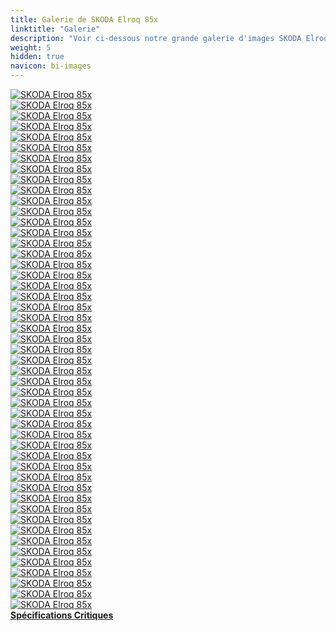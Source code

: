 ```yaml
---
title: Galerie de SKODA Elroq 85x
linktitle: "Galerie"
description: "Voir ci-dessous notre grande galerie d'images SKODA Elroq 85x. Cliquez sur les images pour des versions haute résolution."
weight: 5
hidden: true
navicon: bi-images
---
```

<!-- markdownlint-disable MD033 -->
<div class="row" id ="my-gallery">
	<div class="pswp-grid-item col-6 col-md-4">
		<a href="https://media.evkx.net/multimedia/models/skoda/elroq/elroq_85x/chargeport_1.jpg"
data-pswp-src="https://media.evkx.net/multimedia/models/skoda/elroq/elroq_85x/chargeport_1.jpg"
data-pswp-width="3000"
data-pswp-height="2001" 
target="_blank">
			<img src="https://media.evkx.net/multimedia/models/skoda/elroq/elroq_85x/chargeport_1_xst.jpg" alt="SKODA Elroq 85x" class="img-fluid " />
		</a>
	</div>
	<div class="pswp-grid-item col-6 col-md-4">
		<a href="https://media.evkx.net/multimedia/models/skoda/elroq/elroq_85x/charging_1.jpg"
data-pswp-src="https://media.evkx.net/multimedia/models/skoda/elroq/elroq_85x/charging_1.jpg"
data-pswp-width="3000"
data-pswp-height="2001" 
target="_blank">
			<img src="https://media.evkx.net/multimedia/models/skoda/elroq/elroq_85x/charging_1_xst.jpg" alt="SKODA Elroq 85x" class="img-fluid " />
		</a>
	</div>
	<div class="pswp-grid-item col-6 col-md-4">
		<a href="https://media.evkx.net/multimedia/models/skoda/elroq/elroq_85x/details_1.jpg"
data-pswp-src="https://media.evkx.net/multimedia/models/skoda/elroq/elroq_85x/details_1.jpg"
data-pswp-width="3000"
data-pswp-height="2001" 
target="_blank">
			<img src="https://media.evkx.net/multimedia/models/skoda/elroq/elroq_85x/details_1_xst.jpg" alt="SKODA Elroq 85x" class="img-fluid " />
		</a>
	</div>
	<div class="pswp-grid-item col-6 col-md-4">
		<a href="https://media.evkx.net/multimedia/models/skoda/elroq/elroq_85x/details_2.jpg"
data-pswp-src="https://media.evkx.net/multimedia/models/skoda/elroq/elroq_85x/details_2.jpg"
data-pswp-width="3000"
data-pswp-height="2001" 
target="_blank">
			<img src="https://media.evkx.net/multimedia/models/skoda/elroq/elroq_85x/details_2_xst.jpg" alt="SKODA Elroq 85x" class="img-fluid " />
		</a>
	</div>
	<div class="pswp-grid-item col-6 col-md-4">
		<a href="https://media.evkx.net/multimedia/models/skoda/elroq/elroq_85x/details_3.jpg"
data-pswp-src="https://media.evkx.net/multimedia/models/skoda/elroq/elroq_85x/details_3.jpg"
data-pswp-width="3000"
data-pswp-height="2001" 
target="_blank">
			<img src="https://media.evkx.net/multimedia/models/skoda/elroq/elroq_85x/details_3_xst.jpg" alt="SKODA Elroq 85x" class="img-fluid " />
		</a>
	</div>
	<div class="pswp-grid-item col-6 col-md-4">
		<a href="https://media.evkx.net/multimedia/models/skoda/elroq/elroq_85x/details_4.jpg"
data-pswp-src="https://media.evkx.net/multimedia/models/skoda/elroq/elroq_85x/details_4.jpg"
data-pswp-width="3000"
data-pswp-height="2001" 
target="_blank">
			<img src="https://media.evkx.net/multimedia/models/skoda/elroq/elroq_85x/details_4_xst.jpg" alt="SKODA Elroq 85x" class="img-fluid " />
		</a>
	</div>
	<div class="pswp-grid-item col-6 col-md-4">
		<a href="https://media.evkx.net/multimedia/models/skoda/elroq/elroq_85x/details_5.jpg"
data-pswp-src="https://media.evkx.net/multimedia/models/skoda/elroq/elroq_85x/details_5.jpg"
data-pswp-width="3000"
data-pswp-height="1998" 
target="_blank">
			<img src="https://media.evkx.net/multimedia/models/skoda/elroq/elroq_85x/details_5_xst.jpg" alt="SKODA Elroq 85x" class="img-fluid " />
		</a>
	</div>
	<div class="pswp-grid-item col-6 col-md-4">
		<a href="https://media.evkx.net/multimedia/models/skoda/elroq/elroq_85x/details_6.jpg"
data-pswp-src="https://media.evkx.net/multimedia/models/skoda/elroq/elroq_85x/details_6.jpg"
data-pswp-width="3000"
data-pswp-height="2001" 
target="_blank">
			<img src="https://media.evkx.net/multimedia/models/skoda/elroq/elroq_85x/details_6_xst.jpg" alt="SKODA Elroq 85x" class="img-fluid " />
		</a>
	</div>
	<div class="pswp-grid-item col-6 col-md-4">
		<a href="https://media.evkx.net/multimedia/models/skoda/elroq/elroq_85x/details_7.jpg"
data-pswp-src="https://media.evkx.net/multimedia/models/skoda/elroq/elroq_85x/details_7.jpg"
data-pswp-width="3000"
data-pswp-height="2001" 
target="_blank">
			<img src="https://media.evkx.net/multimedia/models/skoda/elroq/elroq_85x/details_7_xst.jpg" alt="SKODA Elroq 85x" class="img-fluid " />
		</a>
	</div>
	<div class="pswp-grid-item col-6 col-md-4">
		<a href="https://media.evkx.net/multimedia/models/skoda/elroq/elroq_85x/exterior_1.jpg"
data-pswp-src="https://media.evkx.net/multimedia/models/skoda/elroq/elroq_85x/exterior_1.jpg"
data-pswp-width="3000"
data-pswp-height="1687" 
target="_blank">
			<img src="https://media.evkx.net/multimedia/models/skoda/elroq/elroq_85x/exterior_1_xst.jpg" alt="SKODA Elroq 85x" class="img-fluid " />
		</a>
	</div>
	<div class="pswp-grid-item col-6 col-md-4">
		<a href="https://media.evkx.net/multimedia/models/skoda/elroq/elroq_85x/exterior_2.jpg"
data-pswp-src="https://media.evkx.net/multimedia/models/skoda/elroq/elroq_85x/exterior_2.jpg"
data-pswp-width="3000"
data-pswp-height="2001" 
target="_blank">
			<img src="https://media.evkx.net/multimedia/models/skoda/elroq/elroq_85x/exterior_2_xst.jpg" alt="SKODA Elroq 85x" class="img-fluid " />
		</a>
	</div>
	<div class="pswp-grid-item col-6 col-md-4">
		<a href="https://media.evkx.net/multimedia/models/skoda/elroq/elroq_85x/exterior_3.jpg"
data-pswp-src="https://media.evkx.net/multimedia/models/skoda/elroq/elroq_85x/exterior_3.jpg"
data-pswp-width="3000"
data-pswp-height="2001" 
target="_blank">
			<img src="https://media.evkx.net/multimedia/models/skoda/elroq/elroq_85x/exterior_3_xst.jpg" alt="SKODA Elroq 85x" class="img-fluid " />
		</a>
	</div>
	<div class="pswp-grid-item col-6 col-md-4">
		<a href="https://media.evkx.net/multimedia/models/skoda/elroq/elroq_85x/exterior_4.jpg"
data-pswp-src="https://media.evkx.net/multimedia/models/skoda/elroq/elroq_85x/exterior_4.jpg"
data-pswp-width="3000"
data-pswp-height="2001" 
target="_blank">
			<img src="https://media.evkx.net/multimedia/models/skoda/elroq/elroq_85x/exterior_4_xst.jpg" alt="SKODA Elroq 85x" class="img-fluid " />
		</a>
	</div>
	<div class="pswp-grid-item col-6 col-md-4">
		<a href="https://media.evkx.net/multimedia/models/skoda/elroq/elroq_85x/exterior_5.jpg"
data-pswp-src="https://media.evkx.net/multimedia/models/skoda/elroq/elroq_85x/exterior_5.jpg"
data-pswp-width="3000"
data-pswp-height="2001" 
target="_blank">
			<img src="https://media.evkx.net/multimedia/models/skoda/elroq/elroq_85x/exterior_5_xst.jpg" alt="SKODA Elroq 85x" class="img-fluid " />
		</a>
	</div>
	<div class="pswp-grid-item col-6 col-md-4">
		<a href="https://media.evkx.net/multimedia/models/skoda/elroq/elroq_85x/exterior_6.jpg"
data-pswp-src="https://media.evkx.net/multimedia/models/skoda/elroq/elroq_85x/exterior_6.jpg"
data-pswp-width="3000"
data-pswp-height="2000" 
target="_blank">
			<img src="https://media.evkx.net/multimedia/models/skoda/elroq/elroq_85x/exterior_6_xst.jpg" alt="SKODA Elroq 85x" class="img-fluid " />
		</a>
	</div>
	<div class="pswp-grid-item col-6 col-md-4">
		<a href="https://media.evkx.net/multimedia/models/skoda/elroq/elroq_85x/exterior_7.jpg"
data-pswp-src="https://media.evkx.net/multimedia/models/skoda/elroq/elroq_85x/exterior_7.jpg"
data-pswp-width="3000"
data-pswp-height="1687" 
target="_blank">
			<img src="https://media.evkx.net/multimedia/models/skoda/elroq/elroq_85x/exterior_7_xst.jpg" alt="SKODA Elroq 85x" class="img-fluid " />
		</a>
	</div>
	<div class="pswp-grid-item col-6 col-md-4">
		<a href="https://media.evkx.net/multimedia/models/skoda/elroq/elroq_85x/exterior_8.jpg"
data-pswp-src="https://media.evkx.net/multimedia/models/skoda/elroq/elroq_85x/exterior_8.jpg"
data-pswp-width="3000"
data-pswp-height="1687" 
target="_blank">
			<img src="https://media.evkx.net/multimedia/models/skoda/elroq/elroq_85x/exterior_8_xst.jpg" alt="SKODA Elroq 85x" class="img-fluid " />
		</a>
	</div>
	<div class="pswp-grid-item col-6 col-md-4">
		<a href="https://media.evkx.net/multimedia/models/skoda/elroq/elroq_85x/exterior_9.jpg"
data-pswp-src="https://media.evkx.net/multimedia/models/skoda/elroq/elroq_85x/exterior_9.jpg"
data-pswp-width="3000"
data-pswp-height="1687" 
target="_blank">
			<img src="https://media.evkx.net/multimedia/models/skoda/elroq/elroq_85x/exterior_9_xst.jpg" alt="SKODA Elroq 85x" class="img-fluid " />
		</a>
	</div>
	<div class="pswp-grid-item col-6 col-md-4">
		<a href="https://media.evkx.net/multimedia/models/skoda/elroq/elroq_85x/frontseats_1.jpg"
data-pswp-src="https://media.evkx.net/multimedia/models/skoda/elroq/elroq_85x/frontseats_1.jpg"
data-pswp-width="3000"
data-pswp-height="2001" 
target="_blank">
			<img src="https://media.evkx.net/multimedia/models/skoda/elroq/elroq_85x/frontseats_1_xst.jpg" alt="SKODA Elroq 85x" class="img-fluid " />
		</a>
	</div>
	<div class="pswp-grid-item col-6 col-md-4">
		<a href="https://media.evkx.net/multimedia/models/skoda/elroq/elroq_85x/frontseats_2.jpg"
data-pswp-src="https://media.evkx.net/multimedia/models/skoda/elroq/elroq_85x/frontseats_2.jpg"
data-pswp-width="3000"
data-pswp-height="2001" 
target="_blank">
			<img src="https://media.evkx.net/multimedia/models/skoda/elroq/elroq_85x/frontseats_2_xst.jpg" alt="SKODA Elroq 85x" class="img-fluid " />
		</a>
	</div>
	<div class="pswp-grid-item col-6 col-md-4">
		<a href="https://media.evkx.net/multimedia/models/skoda/elroq/elroq_85x/frontseats_3.jpg"
data-pswp-src="https://media.evkx.net/multimedia/models/skoda/elroq/elroq_85x/frontseats_3.jpg"
data-pswp-width="3000"
data-pswp-height="2001" 
target="_blank">
			<img src="https://media.evkx.net/multimedia/models/skoda/elroq/elroq_85x/frontseats_3_xst.jpg" alt="SKODA Elroq 85x" class="img-fluid " />
		</a>
	</div>
	<div class="pswp-grid-item col-6 col-md-4">
		<a href="https://media.evkx.net/multimedia/models/skoda/elroq/elroq_85x/headlights_1.jpg"
data-pswp-src="https://media.evkx.net/multimedia/models/skoda/elroq/elroq_85x/headlights_1.jpg"
data-pswp-width="3000"
data-pswp-height="2001" 
target="_blank">
			<img src="https://media.evkx.net/multimedia/models/skoda/elroq/elroq_85x/headlights_1_xst.jpg" alt="SKODA Elroq 85x" class="img-fluid " />
		</a>
	</div>
	<div class="pswp-grid-item col-6 col-md-4">
		<a href="https://media.evkx.net/multimedia/models/skoda/elroq/elroq_85x/headlights_2.jpg"
data-pswp-src="https://media.evkx.net/multimedia/models/skoda/elroq/elroq_85x/headlights_2.jpg"
data-pswp-width="3000"
data-pswp-height="2001" 
target="_blank">
			<img src="https://media.evkx.net/multimedia/models/skoda/elroq/elroq_85x/headlights_2_xst.jpg" alt="SKODA Elroq 85x" class="img-fluid " />
		</a>
	</div>
	<div class="pswp-grid-item col-6 col-md-4">
		<a href="https://media.evkx.net/multimedia/models/skoda/elroq/elroq_85x/interior_1.jpg"
data-pswp-src="https://media.evkx.net/multimedia/models/skoda/elroq/elroq_85x/interior_1.jpg"
data-pswp-width="3000"
data-pswp-height="1912" 
target="_blank">
			<img src="https://media.evkx.net/multimedia/models/skoda/elroq/elroq_85x/interior_1_xst.jpg" alt="SKODA Elroq 85x" class="img-fluid " />
		</a>
	</div>
	<div class="pswp-grid-item col-6 col-md-4">
		<a href="https://media.evkx.net/multimedia/models/skoda/elroq/elroq_85x/interior_2.jpg"
data-pswp-src="https://media.evkx.net/multimedia/models/skoda/elroq/elroq_85x/interior_2.jpg"
data-pswp-width="3000"
data-pswp-height="1916" 
target="_blank">
			<img src="https://media.evkx.net/multimedia/models/skoda/elroq/elroq_85x/interior_2_xst.jpg" alt="SKODA Elroq 85x" class="img-fluid " />
		</a>
	</div>
	<div class="pswp-grid-item col-6 col-md-4">
		<a href="https://media.evkx.net/multimedia/models/skoda/elroq/elroq_85x/interior_3.jpg"
data-pswp-src="https://media.evkx.net/multimedia/models/skoda/elroq/elroq_85x/interior_3.jpg"
data-pswp-width="3000"
data-pswp-height="1894" 
target="_blank">
			<img src="https://media.evkx.net/multimedia/models/skoda/elroq/elroq_85x/interior_3_xst.jpg" alt="SKODA Elroq 85x" class="img-fluid " />
		</a>
	</div>
	<div class="pswp-grid-item col-6 col-md-4">
		<a href="https://media.evkx.net/multimedia/models/skoda/elroq/elroq_85x/main_1.jpg"
data-pswp-src="https://media.evkx.net/multimedia/models/skoda/elroq/elroq_85x/main_1.jpg"
data-pswp-width="3000"
data-pswp-height="1687" 
target="_blank">
			<img src="https://media.evkx.net/multimedia/models/skoda/elroq/elroq_85x/main_1_xst.jpg" alt="SKODA Elroq 85x" class="img-fluid " />
		</a>
	</div>
	<div class="pswp-grid-item col-6 col-md-4">
		<a href="https://media.evkx.net/multimedia/models/skoda/elroq/elroq_85x/rearlights_1.jpg"
data-pswp-src="https://media.evkx.net/multimedia/models/skoda/elroq/elroq_85x/rearlights_1.jpg"
data-pswp-width="3000"
data-pswp-height="2001" 
target="_blank">
			<img src="https://media.evkx.net/multimedia/models/skoda/elroq/elroq_85x/rearlights_1_xst.jpg" alt="SKODA Elroq 85x" class="img-fluid " />
		</a>
	</div>
	<div class="pswp-grid-item col-6 col-md-4">
		<a href="https://media.evkx.net/multimedia/models/skoda/elroq/elroq_85x/rearlights_2.jpg"
data-pswp-src="https://media.evkx.net/multimedia/models/skoda/elroq/elroq_85x/rearlights_2.jpg"
data-pswp-width="3000"
data-pswp-height="2001" 
target="_blank">
			<img src="https://media.evkx.net/multimedia/models/skoda/elroq/elroq_85x/rearlights_2_xst.jpg" alt="SKODA Elroq 85x" class="img-fluid " />
		</a>
	</div>
	<div class="pswp-grid-item col-6 col-md-4">
		<a href="https://media.evkx.net/multimedia/models/skoda/elroq/elroq_85x/screens_1.jpg"
data-pswp-src="https://media.evkx.net/multimedia/models/skoda/elroq/elroq_85x/screens_1.jpg"
data-pswp-width="3000"
data-pswp-height="2001" 
target="_blank">
			<img src="https://media.evkx.net/multimedia/models/skoda/elroq/elroq_85x/screens_1_xst.jpg" alt="SKODA Elroq 85x" class="img-fluid " />
		</a>
	</div>
	<div class="pswp-grid-item col-6 col-md-4">
		<a href="https://media.evkx.net/multimedia/models/skoda/elroq/elroq_85x/screens_2.jpg"
data-pswp-src="https://media.evkx.net/multimedia/models/skoda/elroq/elroq_85x/screens_2.jpg"
data-pswp-width="3000"
data-pswp-height="2001" 
target="_blank">
			<img src="https://media.evkx.net/multimedia/models/skoda/elroq/elroq_85x/screens_2_xst.jpg" alt="SKODA Elroq 85x" class="img-fluid " />
		</a>
	</div>
	<div class="pswp-grid-item col-6 col-md-4">
		<a href="https://media.evkx.net/multimedia/models/skoda/elroq/elroq_85x/screens_3.jpg"
data-pswp-src="https://media.evkx.net/multimedia/models/skoda/elroq/elroq_85x/screens_3.jpg"
data-pswp-width="3000"
data-pswp-height="2001" 
target="_blank">
			<img src="https://media.evkx.net/multimedia/models/skoda/elroq/elroq_85x/screens_3_xst.jpg" alt="SKODA Elroq 85x" class="img-fluid " />
		</a>
	</div>
	<div class="pswp-grid-item col-6 col-md-4">
		<a href="https://media.evkx.net/multimedia/models/skoda/elroq/elroq_85x/screens_4.jpg"
data-pswp-src="https://media.evkx.net/multimedia/models/skoda/elroq/elroq_85x/screens_4.jpg"
data-pswp-width="3000"
data-pswp-height="2068" 
target="_blank">
			<img src="https://media.evkx.net/multimedia/models/skoda/elroq/elroq_85x/screens_4_xst.jpg" alt="SKODA Elroq 85x" class="img-fluid " />
		</a>
	</div>
	<div class="pswp-grid-item col-6 col-md-4">
		<a href="https://media.evkx.net/multimedia/models/skoda/elroq/elroq_85x/screens_5.jpg"
data-pswp-src="https://media.evkx.net/multimedia/models/skoda/elroq/elroq_85x/screens_5.jpg"
data-pswp-width="3000"
data-pswp-height="2001" 
target="_blank">
			<img src="https://media.evkx.net/multimedia/models/skoda/elroq/elroq_85x/screens_5_xst.jpg" alt="SKODA Elroq 85x" class="img-fluid " />
		</a>
	</div>
	<div class="pswp-grid-item col-6 col-md-4">
		<a href="https://media.evkx.net/multimedia/models/skoda/elroq/elroq_85x/secondrowseats_1.jpg"
data-pswp-src="https://media.evkx.net/multimedia/models/skoda/elroq/elroq_85x/secondrowseats_1.jpg"
data-pswp-width="3000"
data-pswp-height="2001" 
target="_blank">
			<img src="https://media.evkx.net/multimedia/models/skoda/elroq/elroq_85x/secondrowseats_1_xst.jpg" alt="SKODA Elroq 85x" class="img-fluid " />
		</a>
	</div>
	<div class="pswp-grid-item col-6 col-md-4">
		<a href="https://media.evkx.net/multimedia/models/skoda/elroq/elroq_85x/secondrowseats_2.jpg"
data-pswp-src="https://media.evkx.net/multimedia/models/skoda/elroq/elroq_85x/secondrowseats_2.jpg"
data-pswp-width="3000"
data-pswp-height="2001" 
target="_blank">
			<img src="https://media.evkx.net/multimedia/models/skoda/elroq/elroq_85x/secondrowseats_2_xst.jpg" alt="SKODA Elroq 85x" class="img-fluid " />
		</a>
	</div>
	<div class="pswp-grid-item col-6 col-md-4">
		<a href="https://media.evkx.net/multimedia/models/skoda/elroq/elroq_85x/secondrowseats_3.jpg"
data-pswp-src="https://media.evkx.net/multimedia/models/skoda/elroq/elroq_85x/secondrowseats_3.jpg"
data-pswp-width="3000"
data-pswp-height="2001" 
target="_blank">
			<img src="https://media.evkx.net/multimedia/models/skoda/elroq/elroq_85x/secondrowseats_3_xst.jpg" alt="SKODA Elroq 85x" class="img-fluid " />
		</a>
	</div>
	<div class="pswp-grid-item col-6 col-md-4">
		<a href="https://media.evkx.net/multimedia/models/skoda/elroq/elroq_85x/steeringwheel_1.jpg"
data-pswp-src="https://media.evkx.net/multimedia/models/skoda/elroq/elroq_85x/steeringwheel_1.jpg"
data-pswp-width="3000"
data-pswp-height="2001" 
target="_blank">
			<img src="https://media.evkx.net/multimedia/models/skoda/elroq/elroq_85x/steeringwheel_1_xst.jpg" alt="SKODA Elroq 85x" class="img-fluid " />
		</a>
	</div>
	<div class="pswp-grid-item col-6 col-md-4">
		<a href="https://media.evkx.net/multimedia/models/skoda/elroq/elroq_85x/trunk_1.jpg"
data-pswp-src="https://media.evkx.net/multimedia/models/skoda/elroq/elroq_85x/trunk_1.jpg"
data-pswp-width="3000"
data-pswp-height="1744" 
target="_blank">
			<img src="https://media.evkx.net/multimedia/models/skoda/elroq/elroq_85x/trunk_1_xst.jpg" alt="SKODA Elroq 85x" class="img-fluid " />
		</a>
	</div>
	<div class="pswp-grid-item col-6 col-md-4">
		<a href="https://media.evkx.net/multimedia/models/skoda/elroq/elroq_85x/trunk_2.jpg"
data-pswp-src="https://media.evkx.net/multimedia/models/skoda/elroq/elroq_85x/trunk_2.jpg"
data-pswp-width="3000"
data-pswp-height="1744" 
target="_blank">
			<img src="https://media.evkx.net/multimedia/models/skoda/elroq/elroq_85x/trunk_2_xst.jpg" alt="SKODA Elroq 85x" class="img-fluid " />
		</a>
	</div>
	<div class="pswp-grid-item col-6 col-md-4">
		<a href="https://media.evkx.net/multimedia/models/skoda/elroq/elroq_85x/trunk_3.jpg"
data-pswp-src="https://media.evkx.net/multimedia/models/skoda/elroq/elroq_85x/trunk_3.jpg"
data-pswp-width="3000"
data-pswp-height="1744" 
target="_blank">
			<img src="https://media.evkx.net/multimedia/models/skoda/elroq/elroq_85x/trunk_3_xst.jpg" alt="SKODA Elroq 85x" class="img-fluid " />
		</a>
	</div>
	<div class="pswp-grid-item col-6 col-md-4">
		<a href="https://media.evkx.net/multimedia/models/skoda/elroq/elroq_85x/trunk_4.jpg"
data-pswp-src="https://media.evkx.net/multimedia/models/skoda/elroq/elroq_85x/trunk_4.jpg"
data-pswp-width="3000"
data-pswp-height="1744" 
target="_blank">
			<img src="https://media.evkx.net/multimedia/models/skoda/elroq/elroq_85x/trunk_4_xst.jpg" alt="SKODA Elroq 85x" class="img-fluid " />
		</a>
	</div>
	<div class="pswp-grid-item col-6 col-md-4">
		<a href="https://media.evkx.net/multimedia/models/skoda/elroq/elroq_85x/trunk_5.jpg"
data-pswp-src="https://media.evkx.net/multimedia/models/skoda/elroq/elroq_85x/trunk_5.jpg"
data-pswp-width="3000"
data-pswp-height="1744" 
target="_blank">
			<img src="https://media.evkx.net/multimedia/models/skoda/elroq/elroq_85x/trunk_5_xst.jpg" alt="SKODA Elroq 85x" class="img-fluid " />
		</a>
	</div>
	<div class="pswp-grid-item col-6 col-md-4">
		<a href="https://media.evkx.net/multimedia/models/skoda/elroq/elroq_85x/trunk_6.jpg"
data-pswp-src="https://media.evkx.net/multimedia/models/skoda/elroq/elroq_85x/trunk_6.jpg"
data-pswp-width="3000"
data-pswp-height="1744" 
target="_blank">
			<img src="https://media.evkx.net/multimedia/models/skoda/elroq/elroq_85x/trunk_6_xst.jpg" alt="SKODA Elroq 85x" class="img-fluid " />
		</a>
	</div>
	<div class="pswp-grid-item col-6 col-md-4">
		<a href="https://media.evkx.net/multimedia/models/skoda/elroq/elroq_85x/trunk_7.jpg"
data-pswp-src="https://media.evkx.net/multimedia/models/skoda/elroq/elroq_85x/trunk_7.jpg"
data-pswp-width="3000"
data-pswp-height="2001" 
target="_blank">
			<img src="https://media.evkx.net/multimedia/models/skoda/elroq/elroq_85x/trunk_7_xst.jpg" alt="SKODA Elroq 85x" class="img-fluid " />
		</a>
	</div>
	<div class="pswp-grid-item col-6 col-md-4">
		<a href="https://media.evkx.net/multimedia/models/skoda/elroq/elroq_85x/trunk_8.jpg"
data-pswp-src="https://media.evkx.net/multimedia/models/skoda/elroq/elroq_85x/trunk_8.jpg"
data-pswp-width="3000"
data-pswp-height="1744" 
target="_blank">
			<img src="https://media.evkx.net/multimedia/models/skoda/elroq/elroq_85x/trunk_8_xst.jpg" alt="SKODA Elroq 85x" class="img-fluid " />
		</a>
	</div>
	<div class="pswp-grid-item col-6 col-md-4">
		<a href="https://media.evkx.net/multimedia/models/skoda/elroq/elroq_85x/wheels_1.jpg"
data-pswp-src="https://media.evkx.net/multimedia/models/skoda/elroq/elroq_85x/wheels_1.jpg"
data-pswp-width="3000"
data-pswp-height="2001" 
target="_blank">
			<img src="https://media.evkx.net/multimedia/models/skoda/elroq/elroq_85x/wheels_1_xst.jpg" alt="SKODA Elroq 85x" class="img-fluid " />
		</a>
	</div>
	<div class="pswp-grid-item col-6 col-md-4">
		<a href="https://media.evkx.net/multimedia/models/skoda/elroq/elroq_85x/wheels_2.jpg"
data-pswp-src="https://media.evkx.net/multimedia/models/skoda/elroq/elroq_85x/wheels_2.jpg"
data-pswp-width="3000"
data-pswp-height="2001" 
target="_blank">
			<img src="https://media.evkx.net/multimedia/models/skoda/elroq/elroq_85x/wheels_2_xst.jpg" alt="SKODA Elroq 85x" class="img-fluid " />
		</a>
	</div>
	<div class="pswp-grid-item col-6 col-md-4">
		<a href="https://media.evkx.net/multimedia/models/skoda/elroq/elroq_85x/wheels_3.jpg"
data-pswp-src="https://media.evkx.net/multimedia/models/skoda/elroq/elroq_85x/wheels_3.jpg"
data-pswp-width="3000"
data-pswp-height="2001" 
target="_blank">
			<img src="https://media.evkx.net/multimedia/models/skoda/elroq/elroq_85x/wheels_3_xst.jpg" alt="SKODA Elroq 85x" class="img-fluid " />
		</a>
	</div>
</div>
<script type="module">
  import PhotoSwipeLightbox from '/js/photoswipe-lightbox.esm.js';
    const lightbox = new PhotoSwipeLightbox({
       gallery: '#my-gallery',
        children: 'a',
        pswpModule: () => import('/js/photoswipe.esm.js')
    });
lightbox.init();
</script>
<div class="mt-3 mb-3">
<a href="../specifications/" class="text-decoration-none text-black">
<strong><i class="bi-arrow-left"></i> Spécifications </strong>
</a>
<a href="../reviews/" class="text-decoration-none text-black float-end">
<strong>Critiques <i class="bi-arrow-right"></i></strong>
</a>
</div>
